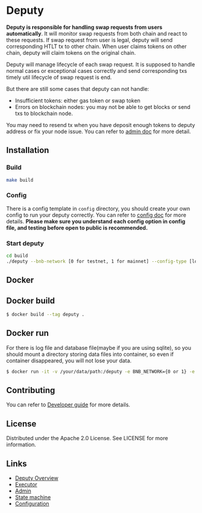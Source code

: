# Deputy

**Deputy is responsible for handling swap requests from users automatically**. It will monitor swap requests from both 
chain and react to these requests. If swap request from user is legal, deputy will send corresponding HTLT tx to other chain.
When user claims tokens on other chain, deputy will claim tokens on the original chain.

Deputy will manage lifecycle of each swap request. It is supposed to handle normal cases or exceptional cases correctly 
and send corresponding txs timely util lifecycle of swap request is end. 

But there are still some cases that deputy can not handle:
+ Insufficient tokens: either gas token or swap token
+ Errors on blockchain nodes: you may not be able to get blocks or send txs to blockchain node.

You may need to resend tx when you have deposit enough tokens to deputy address or fix your node issue. You can refer to 
[admin doc](./spec/admin.md) for more detail.

## Installation

### Build

```bash
make build
```
### Config

There is a config template in `config` directory, you should create your own config to run your deputy correctly. 
You can refer to [config doc](./spec/config.md) for more details. **Please make sure you understand each config option 
in config file, and testing before open to public is recommended.**

### Start deputy

```bash
cd build
./deputy --bnb-network [0 for testnet, 1 for mainnet] --config-type [local or aws] --config-path config_file_path --aws-region [aws region or omit] --aws-secret-key [aws secret key for config or omit]
```

## Docker 

## Docker build

```bash
$ docker build --tag deputy .
```

## Docker run

For there is log file and database file(maybe if you are using sqlite), so you should mount a directory storing data files
into container, so even if container disappeared, you will not lose your data.

```bash
$ docker run -it -v /your/data/path:/deputy -e BNB_NETWORK={0 or 1} -e CONFIG_TYPE="local" -e CONFIG_FILE_PATH=/your/config/file/path/in/container -d deputy
```

## Contributing

You can refer to [Developer guide](./spec/develop_guide.md) for more details.

## License

Distributed under the Apache 2.0 License. See LICENSE for more information.

## Links

+ [Deputy Overview](./spec/deputy.md)
+ [Executor](./spec/executor.md)
+ [Admin](./spec/admin.md)
+ [State machine](./spec/state_machine.md)
+ [Configuration](./spec/config.md)
